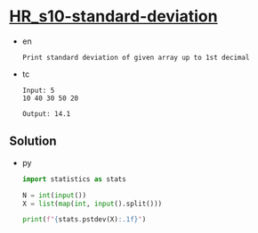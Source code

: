 # [HR_s10-standard-deviation](https://www.hackerrank.com/challenges/s10-standard-deviation)

* en

  ```en
  Print standard deviation of given array up to 1st decimal
  ```

* tc

  ```tc
  Input: 5
  10 40 30 50 20

  Output: 14.1
  ```

## Solution

* py

  ```py
  import statistics as stats

  N = int(input())
  X = list(map(int, input().split()))

  print(f"{stats.pstdev(X):.1f}")
  ```
